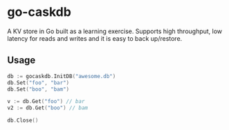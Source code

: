 # go-caskdb
A KV store in Go built as a learning exercise.
Supports high throughput, low latency for reads and writes and it is easy to back up/restore. 

## Usage

```Go
db := gocaskdb.InitDB("awesome.db")
db.Set("foo", "bar")
db.Set("boo", "bam")

v := db.Get("foo") // bar
v2 := db.Get("boo") // bam

db.Close()
```
